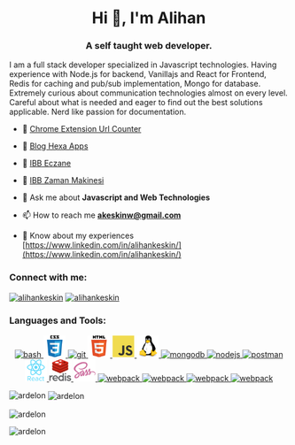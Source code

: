 <h1 align="center">Hi 👋, I'm Alihan</h1>
<h3 align="center">A self taught web developer.</h3>

I am a full stack developer specialized in Javascript technologies. Having experience with Node.js for backend, Vanillajs and React for Frontend, Redis for caching and pub/sub implementation, Mongo for database. Extremely curious about communication technologies almost on every level. Careful about what is needed and eager to find out the best solutions applicable. Nerd like passion for documentation.

- 🔭 [Chrome Extension Url Counter](https://github.com/Ardelon/chrome-extension-url-counter)
- 🔭 [Blog Hexa Apps](https://blog.hexaapps.net/home/)
- 🔭 [IBB Eczane](https://eczane.ibb.istanbul/)
- 🔭 [IBB Zaman Makinesi](https://zamanmakinesi.ibb.gov.tr/)

- 💬 Ask me about **Javascript and Web Technologies**

- 📫 How to reach me **akeskinw@gmail.com**

- 📄 Know about my experiences [https://www.linkedin.com/in/alihankeskin/](https://www.linkedin.com/in/alihankeskin/)

<h3 align="left">Connect with me:</h3>
<p align="left">
<a href="https://linkedin.com/in/alihankeskin" target="blank"><img align="center" src="https://raw.githubusercontent.com/rahuldkjain/github-profile-readme-generator/master/src/images/icons/Social/linked-in-alt.svg" alt="alihankeskin" height="30" width="40" /></a>
<a href="https://medium.com/@akeskinw" target="blank"><img align="center" src="https://upload.vectorlogo.zone/logos/medium/images/43c41ba8-9de2-453d-92dc-500dab4e316a.svg" alt="alihankeskin" height="30" width="40" /></a>
</p>

<h3 align="left">Languages and Tools:</h3>
<p background="white " align="center"> <a href="https://www.gnu.org/software/bash/" target="_blank" rel="noreferrer"> <img src="https://www.vectorlogo.zone/logos/gnu_bash/gnu_bash-icon.svg" alt="bash" width="40" height="40"/> </a> <a href="https://www.w3schools.com/css/" target="_blank" rel="noreferrer"> <img src="https://raw.githubusercontent.com/devicons/devicon/master/icons/css3/css3-original-wordmark.svg" alt="css3" width="40" height="40"/> </a>  <a href="https://git-scm.com/" target="_blank" rel="noreferrer"> <img src="https://www.vectorlogo.zone/logos/git-scm/git-scm-icon.svg" alt="git" width="40" height="40"/> </a> <a href="https://www.w3.org/html/" target="_blank" rel="noreferrer"> <img src="https://raw.githubusercontent.com/devicons/devicon/master/icons/html5/html5-original-wordmark.svg" alt="html5" width="40" height="40"/> </a> <a href="https://developer.mozilla.org/en-US/docs/Web/JavaScript" target="_blank" rel="noreferrer"> <img src="https://raw.githubusercontent.com/devicons/devicon/master/icons/javascript/javascript-original.svg" alt="javascript" width="40" height="40"/> </a> <a href="https://www.linux.org/" target="_blank" rel="noreferrer"> <img src="https://raw.githubusercontent.com/devicons/devicon/master/icons/linux/linux-original.svg" alt="linux" width="40" height="40"/> </a> <a href="https://www.mongodb.com/" target="_blank" rel="noreferrer"> <img src="https://www.mongodb.com/assets/images/global/favicon.ico" alt="mongodb" width="40" height="40"/> </a>  <a href="https://nodejs.org" target="_blank" rel="noreferrer"> <img src="https://nodejs.org/static/images/favicons/favicon.png" alt="nodejs" width="40" height="40"/> </a> <a href="https://postman.com" target="_blank" rel="noreferrer"> <img src="https://www.vectorlogo.zone/logos/getpostman/getpostman-icon.svg" alt="postman" width="40" height="40"/> </a> <a href="https://reactjs.org/" target="_blank" rel="noreferrer"> <img src="https://raw.githubusercontent.com/devicons/devicon/master/icons/react/react-original-wordmark.svg" alt="react" width="40" height="40"/> </a> <a href="https://redis.io" target="_blank" rel="noreferrer"> <img src="https://raw.githubusercontent.com/devicons/devicon/master/icons/redis/redis-original-wordmark.svg" alt="redis" width="40" height="40"/> </a> <a href="https://sass-lang.com" target="_blank" rel="noreferrer"> <img src="https://raw.githubusercontent.com/devicons/devicon/master/icons/sass/sass-original.svg" alt="sass" width="40" height="40"/> </a> <a href="https://webpack.js.org" target="_blank" rel="noreferrer"> <img src="https://webpack.js.org/favicon.a3dd58d3142f7566.ico" alt="webpack" width="40" height="40"/> </a>
<a href="https://expressjs.com/" target="_blank" rel="noreferrer"> <img src="https://expressjs.com/images/favicon.png" alt="webpack" width="40" height="40"/> </a> 
<a href="https://socket.io/" target="_blank" rel="noreferrer"> <img src="https://socket.io/images/favicon.png" alt="webpack" width="40" height="40"/> </a> 
<a href="https://github.com/" target="_blank" rel="noreferrer"> <img src="https://github.githubassets.com/favicons/favicon.png" alt="webpack" width="40" height="40"/> </a> 
</p>

<p><img align="left" src="https://github-readme-stats.vercel.app/api/top-langs?username=ardelon&show_icons=true&locale=en&layout=compact" alt="ardelon" /></p>

<p>&nbsp;<img align="center" src="https://github-readme-stats.vercel.app/api?username=ardelon&show_icons=true&locale=en" alt="ardelon" /></p>

<p><img align="center" src="https://github-readme-streak-stats.herokuapp.com/?user=ardelon&" alt="ardelon" /></p>

<p align="left"> <img src="https://komarev.com/ghpvc/?username=ardelon&label=Profile%20views&color=0e75b6&style=flat" alt="ardelon" /> </p>
